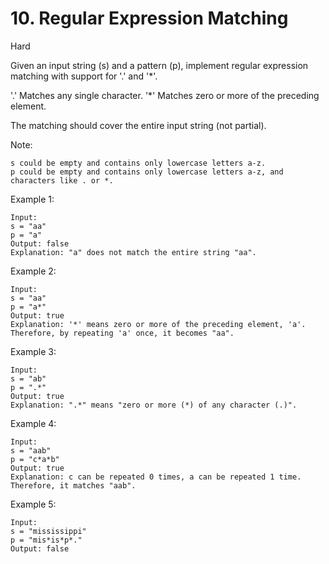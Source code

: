 # 10. Regular Expression Matching
Hard

Given an input string (s) and a pattern (p), implement regular expression matching with support for '.' and '*'.

'.' Matches any single character.
'*' Matches zero or more of the preceding element.

The matching should cover the entire input string (not partial).

Note:

    s could be empty and contains only lowercase letters a-z.
    p could be empty and contains only lowercase letters a-z, and characters like . or *.

Example 1:
```
Input:
s = "aa"
p = "a"
Output: false
Explanation: "a" does not match the entire string "aa".
```
Example 2:
```
Input:
s = "aa"
p = "a*"
Output: true
Explanation: '*' means zero or more of the preceding element, 'a'. Therefore, by repeating 'a' once, it becomes "aa".
```
Example 3:
```
Input:
s = "ab"
p = ".*"
Output: true
Explanation: ".*" means "zero or more (*) of any character (.)".
```
Example 4:
```
Input:
s = "aab"
p = "c*a*b"
Output: true
Explanation: c can be repeated 0 times, a can be repeated 1 time. Therefore, it matches "aab".
```
Example 5:
```
Input:
s = "mississippi"
p = "mis*is*p*."
Output: false

```